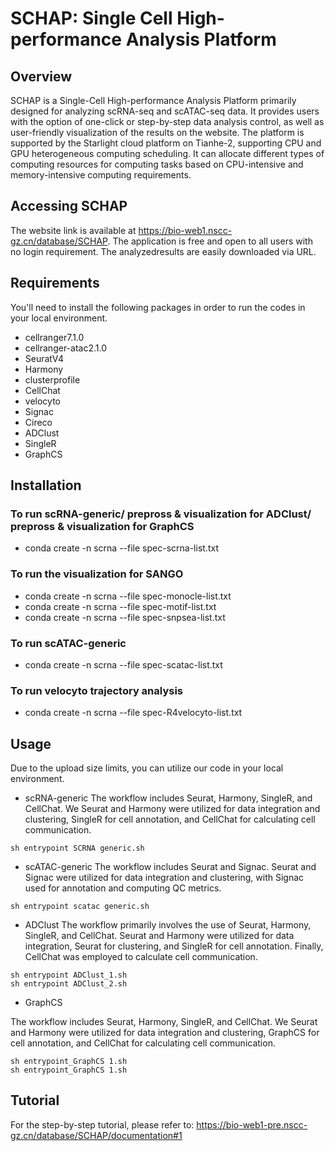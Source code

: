 
# SCHAP: Single Cell High-performance Analysis Platform



## Overview
SCHAP is a Single-Cell High-performance Analysis Platform primarily designed for analyzing scRNA-seq and scATAC-seq data. It provides users with the option of one-click or step-by-step data analysis control, as well as user-friendly visualization of the results on the website. The platform is supported by the Starlight cloud platform on Tianhe-2, supporting CPU and GPU heterogeneous computing scheduling. It can allocate different types of computing resources for computing tasks based on CPU-intensive and memory-intensive computing requirements.


## Accessing SCHAP
The website link is available at https://bio-web1.nscc-gz.cn/database/SCHAP.
The application is free and open to all users with no login requirement. The analyzedresults are easily downloaded via URL. 


## Requirements
You'll need to install the following packages in order to run the codes in your local environment.
- cellranger7.1.0
- cellranger-atac2.1.0
- SeuratV4
- Harmony
- clusterprofile
- CellChat
- velocyto
- Signac
- Cireco
- ADClust
- SingleR
- GraphCS


## Installation
### To run scRNA-generic/ prepross & visualization for ADClust/ prepross & visualization for GraphCS
- conda create -n scrna --file spec-scrna-list.txt
### To run the visualization for SANGO
- conda create -n scrna --file spec-monocle-list.txt
- conda create -n scrna --file spec-motif-list.txt
- conda create -n scrna --file spec-snpsea-list.txt
### To run scATAC-generic
- conda create -n scrna --file spec-scatac-list.txt
### To run velocyto trajectory analysis
- conda create -n scrna --file spec-R4velocyto-list.txt

## Usage
Due to the upload size limits, you can utilize our code in your local environment.

- scRNA-generic
The workflow includes Seurat, Harmony, SingleR, and CellChat. We Seurat and Harmony were utilized for data integration and clustering, SingleR for cell annotation, and CellChat for calculating cell communication.
```  
sh entrypoint SCRNA generic.sh
```

- scATAC-generic
The workflow includes Seurat and Signac. Seurat and Signac were utilized for data integration and clustering, with Signac used for annotation and computing QC metrics.
```  
sh entrypoint scatac generic.sh

```

- ADClust
The workflow primarily involves the use of Seurat, Harmony, SingleR, and CellChat. Seurat and Harmony were utilized for data integration, Seurat for clustering, and SingleR for cell annotation. Finally, CellChat was employed to calculate cell communication.
```
sh entrypoint ADClust_1.sh
sh entrypoint ADClust_2.sh
```

- GraphCS

The workflow includes Seurat, Harmony, SingleR, and CellChat. We Seurat and Harmony were utilized for data integration and clustering, GraphCS for cell annotation, and CellChat for calculating cell communication.

```
sh entrypoint_GraphCS 1.sh
sh entrypoint_GraphCS 1.sh
```


## Tutorial
For the step-by-step tutorial, please refer to: https://bio-web1-pre.nscc-gz.cn/database/SCHAP/documentation#1
